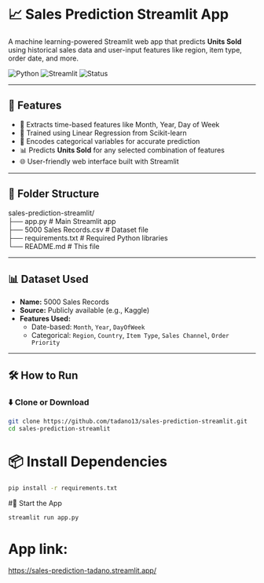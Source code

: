 # 📈 Sales Prediction Streamlit App

A machine learning-powered Streamlit web app that predicts **Units Sold** using historical sales data and user-input features like region, item type, order date, and more.

![Python](https://img.shields.io/badge/Python-3.8%2B-blue.svg)
![Streamlit](https://img.shields.io/badge/Streamlit-Enabled-green)
![Status](https://img.shields.io/badge/Status-Active-brightgreen)

---

## 🚀 Features

- 📅 Extracts time-based features like Month, Year, Day of Week  
- 🧠 Trained using Linear Regression from Scikit-learn  
- 🔢 Encodes categorical variables for accurate prediction  
- 📊 Predicts **Units Sold** for any selected combination of features  
- 🌐 User-friendly web interface built with Streamlit  

---

## 📂 Folder Structure

sales-prediction-streamlit/<br>
├── app.py # Main Streamlit app<br>
├── 5000 Sales Records.csv # Dataset file<br>
├── requirements.txt # Required Python libraries<br>
└── README.md # This file<br>


---

## 📊 Dataset Used

- **Name:** 5000 Sales Records  
- **Source:** Publicly available (e.g., Kaggle)  
- **Features Used:**  
  - Date-based: `Month`, `Year`, `DayOfWeek`  
  - Categorical: `Region`, `Country`, `Item Type`, `Sales Channel`, `Order Priority`

---

## 🛠️ How to Run

### ⬇️ Clone or Download

```bash
git clone https://github.com/tadano13/sales-prediction-streamlit.git
cd sales-prediction-streamlit
```
# 📦 Install Dependencies <br>
```bash
pip install -r requirements.txt
```

#🚦 Start the App
```bash
streamlit run app.py
```
# App link:
https://sales-prediction-tadano.streamlit.app/






